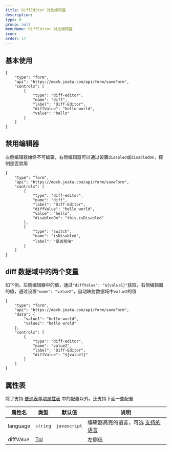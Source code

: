 ```yaml
---
title: DiffEditor 对比编辑器
description:
type: 0
group: null
menuName: DiffEditor 对比编辑器
icon:
order: 17
---
```


## 基本使用

```schema:height="400" scope="body"
{
    "type": "form",
    "api": "https://mock.jeata.com/api/form/saveForm",
    "controls": [
        {
            "type": "diff-editor",
            "name": "diff",
            "label": "Diff-Editor",
            "diffValue": "hello world",
            "value": "hello"
        }
    ]
}
```

## 禁用编辑器

左侧编辑器始终不可编辑，右侧编辑器可以通过设置`disabled`或`disabledOn`，控制是否禁用

```schema:height="500" scope="body"
{
    "type": "form",
    "api": "https://mock.jeata.com/api/form/saveForm",
    "controls": [
        {
            "type": "diff-editor",
            "name": "diff",
            "label": "Diff-Editor",
            "diffValue": "hello world",
            "value": "hello",
            "disabledOn": "this.isDisabled"
        },
        {
            "type": "switch",
            "name": "isDisabled",
            "label": "是否禁用"
        }
    ]
}
```

## diff 数据域中的两个变量

如下例，左侧编辑器中的值，通过`"diffValue": "${value1}"`获取，右侧编辑器的值，通过设置`"name": "value2"`，自动映射数据域中`value2`的值

```schema:height="400" scope="body"
{
    "type": "form",
    "api": "https://mock.jeata.com/api/form/saveForm",
    "data": {
        "value1": "hello world",
        "value2": "hello wrold"
    },
    "controls": [
        {
            "type": "diff-editor",
            "name": "value2",
            "label": "Diff-Editor",
            "diffValue": "${value1}"
        }
    ]
}
```

## 属性表

除了支持 [普通表单项属性表](./formitem#%E5%B1%9E%E6%80%A7%E8%A1%A8) 中的配置以外，还支持下面一些配置

| 属性名    | 类型          | 默认值       | 说明                                                                                        |
| --------- | ------------- | ------------ | ------------------------------------------------------------------------------------------- |
| language  | `string`      | `javascript` | 编辑器高亮的语言，可选 [支持的语言](./editor#%E6%94%AF%E6%8C%81%E7%9A%84%E8%AF%AD%E8%A8%80) |
| diffValue | [Tpl](../tpl) |              | 左侧值                                                                                      |
